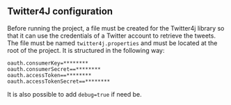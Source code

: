 ## Twitter4J configuration
Before running the project, a file must be created for the Twitter4j library so that it can use the credentials of a Twitter account to retrieve the tweets. The file must be named `twitter4j.properties` and must be located at the root of the project. It is structured in the following way:
```
oauth.consumerKey=********
oauth.consumerSecret==********
oauth.accessToken==********
oauth.accessTokenSecret==********
```

It is also possible to add `debug=true` if need be.
